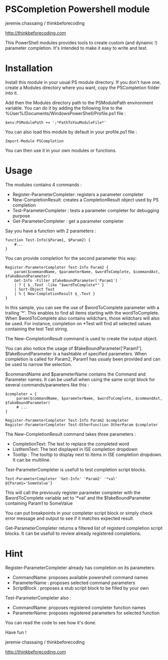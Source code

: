PSCompletion Powershell module
==============================

jeremie.chassaing / thinkbeforecoding

http://thinkbeforecoding.com

This PowerShell modules provides tools to create custom (and dynamic !) parameter completion.
It's intended to make it easy to write and test.

Installation
============

Install this module in your usual PS module directory.
If you don't have one, create a Modules directory where you want, copy the PSCompletion folder into it.

Add then the Modules directory path to the PSModulePath environment variable.
You can do it by adding the following line to the %User%/Documents/WindowsPowerShell/Profile.ps1 file :

    $env:PSModulePath += ';*PathToYouModuleFile*'

You can also load this module by default in your profile.ps1 file :

    Import-Module PSCompletion

You can then use it in your own modules or functions.

Usage
=====

The modules contains 4 commands :
- Register-ParameterCompleter: registers a parameter completer
- New-CompletionResult: creates a CompletionResult object used by PS completion
- Test-ParameterCompleter : tests a parameter completer for debugging purpose
- Get-ParameterCompleter : get a parameter completer

Say you have a function with 2 parameters :

	function Test-Info($Param1, $Param2) {
	 	#...
	}

You can provide completion for the second parameter this way:

	Register-ParameterCompleter Test-Info Param2 {
		param($commandName, $parameterName, $wordToComplete, $commandAst, $fakeBoundParameter)
		Get-Info -Filter $fakeBoundParameter['Param1'] `
		| ? { $_.Text -like "$wordToComplete*" } `
		| Sort-Object Text
		| % { New-CompletionResult $_.Text }
	}

In this sample, you can see the use of $wordToComplete parameter with a trailing '*'. This
enables to find all items starting with the wordToComplete. When $wordToComplete also contains
wildchars, those wildchars will also be used. For instance, completion on *Test will find all
selected values containing the test Test string.  

The New-CompletionResult command is used to create the output object.

You can also notice the usage of $fakeBoundParameter['Param1'].
$fakeBoundParameter is a hashtable of specified parameters. When completion is called for Param2,
Param1 has usualy been provided and can be used to narrow the selection.

$commandName and $parameterName contains the Command and Parameter names. It can be usefull when
using the same script block for several commands/parameters like this :

    $completer = { 
	     param($commandName, $parameterName, $wordToComplete, $commandAst, $fakeBoundParameter)
	     # ...
    }

    Register-ParameterCompleter Test-Info Param2 $completer
    Register-ParameterCompleter Test-OtherFunction OtherParam $completer

The New-CompletionResult command takes three parameters :
- CompletionText: The text to replace the completed word
- ListItemText: The text displayed in ISE completion dropdown
- Tooltip : The tooltip to display next to items in ISE completion dropdown. It can be multiline.


Test-ParameterCompleter is usefull to test completion script blocks.

	Test-ParameterCompleter 'Get-Info' 'Param2' '*val' @{Param1='SomeValue'}

This will call the previously register parameter completer with the $wordToComplete variable
set to '*val' and the $fakeBoundParameter containing Param1 to SomeValue

You can put breakpoints in your completer script block or simply check error message and output
to see if it matches expected result.

Get-ParameterCompleter returns a filtered list of registerd completion script blocks.
It can be usefull to review already registered completions.

Hint
====

Register-ParameterCompleter already has completion on its parameters:
- CommandName: proposes available powershell command names
- ParameterName : proposes selected command parameters
- ScriptBlock : proposes a stub script block to be filled by your own

Test-ParameterCompleter also :
- CommandName: proposes registered completer function names
- ParameterName: proposes registered parameters for selected function

You can read the code to see how it's done.

Have fun ! 

jeremie chassaing / thinkbeforecoding

http://thinkbeforecoding.com
